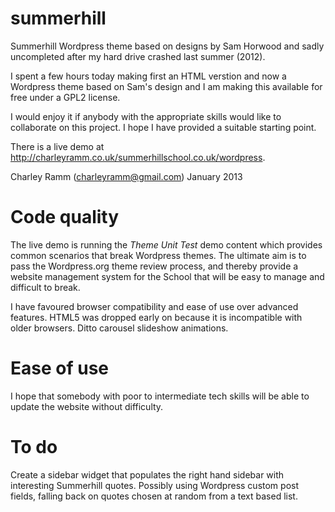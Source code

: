 summerhill
==========

Summerhill Wordpress theme based on designs by Sam Horwood and sadly uncompleted after my hard drive crashed last summer (2012).

I spent a few hours today making first an HTML verstion and now a Wordpress theme based on Sam's design and I am making this available for free under a GPL2 license.

I would enjoy it if anybody with the appropriate skills would like to collaborate on this project. I hope I have provided a suitable starting point. 

There is a live demo at http://charleyramm.co.uk/summerhillschool.co.uk/wordpress.

Charley Ramm (charleyramm@gmail.com) January 2013


Code quality
==========
The live demo is running the _Theme Unit Test_ demo content which provides common scenarios that break Wordpress themes. The ultimate aim is to pass the Wordpress.org theme review process, and thereby provide a website management system for the School that will be easy to manage and difficult to break. 

I have favoured browser compatibility and ease of use over advanced features. HTML5 was dropped early on because it is incompatible with older browsers. Ditto carousel slideshow animations.

Ease of use
==========
I hope that somebody with poor to intermediate tech skills will be able to update the website without difficulty.

To do
==========
Create a sidebar widget that populates the right hand sidebar with interesting Summerhill quotes. Possibly using Wordpress custom post fields, falling back on quotes chosen at random from a text based list.






